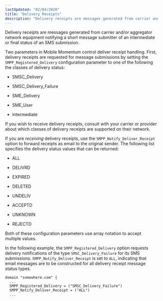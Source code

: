 ```yaml
---
lastUpdated: "02/04/2020"
title: "Delivery Receipts"
description: "Delivery receipts are messages generated from carrier and or aggregator network equipment notifying a short message submitter of an intermediate or final status of an SMS submission Two parameters in Mobile Momentum control deliver receipt handling First delivery receipts are requested for message submissions by setting the SMPP Registered Delivery..."
---
```


Delivery receipts are messages generated from carrier and/or aggregator network equipment notifying a short message submitter of an intermediate or final status of an SMS submission.

Two parameters in Mobile Momentum control deliver receipt handling. First, delivery receipts are requested for message submissions by setting the `SMPP_Registered_Delivery` configuration parameter to one of the following the classes of delivery status:

*   SMSC_Delivery

*   SMSC_Delivery_Failure

*   SME_Delivery

*   SME_User

*   Intermediate

If you wish to receive delivery receipts, consult with your carrier or provider about which classes of delivery receipts are supported on their network.

If you are *receiving* delivery receipts, use the `SMPP_Notify_Deliver_Receipt` option to forward receipts as email to the original sender. The following list specifies the delivery status values that can be returned:

*   ALL

*   DELIVRD

*   EXPIRED

*   DELETED

*   UNDELIV

*   ACCEPTD

*   UNKNOWN

*   REJECTD

Both of these configuration parameters use array notation to accept multiple values.

In the following example, the `SMPP_Registered_Delivery` option requests delivery notifications of the type `SMSC_Delivery_Failure` for its SMS submissions. `SMPP_Notify_Deliver_Receipt` is set to `ALL`, indicating that email messages are to be constructed for all delivery receipt message status types.

```
domain "somewhere.com" {
  ...
  SMPP_Registered_Delivery = ("SMSC_Delivery_Failure")
  SMPP_Notify_Deliver_Receipt = ("ALL")
  ...
```